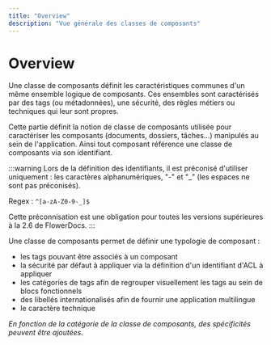 ```yaml
---
title: "Overview"
description: "Vue générale des classes de composants"
---
```


# Overview

Une classe de composants définit les caractéristiques communes d'un même ensemble logique de composants. Ces ensembles sont caractérisés par des tags (ou métadonnées), une sécurité, des règles métiers ou techniques qui leur sont propres.   

Cette partie définit la notion de classe de composants utilisée pour caractériser les composants (documents, dossiers, tâches...) manipulés au sein de l'application.
Ainsi tout composant référence une classe de composants via son identifiant.

:::warning
Lors de la définition des identifiants, il est préconisé d'utiliser uniquement : les caractères alphanumériques, "-" et "_" (les espaces ne sont pas préconisés).

Regex : `^[a-zA-Z0-9-_]$`

Cette préconnisation est une obligation pour toutes les versions supérieures à la 2.6 de FlowerDocs. 
:::

Une classe de composants permet de définir une typologie de composant : 

* les tags pouvant être associés à un composant
* la sécurité par défaut à appliquer via la définition d'un identifiant d'ACL à appliquer
* les catégories de tags afin de regrouper visuellement les tags au sein de blocs fonctionnels
* des libellés internationalisés afin de fournir une application multilingue
* le caractère technique

*En fonction de la catégorie de la classe de composants, des spécificités peuvent être ajoutées.*